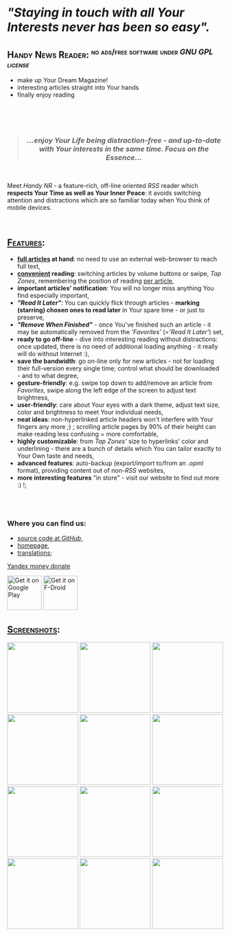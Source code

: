 <h1><em>"Staying in touch with all Your Interests never has been so easy".</em></h1>

<h2 style="font-variant: small-caps;">Handy News Reader: <sup>no ads/free software under <em>GNU GPL license</em></sup></h2>
<ul>
	<li>make up Your Dream Magazine!</li>
	<li>interesting articles straight into Your hands</li>
	<li>finally enjoy reading</li>
</ul>
 
<center><br /><br /><br />
<blockquote>
<h3><em>...enjoy Your Life being distraction-free - and up-to-date with Your interests in the same time. Focus on the Essence...</em></h3>
</blockquote><br />
</center>

<p>Meet <i>Handy NR</i> - a feature-rich, off-line oriented <i>RSS</i> reader which <b>respects Your Time as well as Your Inner Peace</b>: it avoids switching attention and distractions which are so familiar today when You think of mobile devices.</p>

<br />

<h2 style="font-variant: small-caps;"><u>Features</u>:</h2>

<ul>
	<li><b><u>full articles</u> at hand</b>: no need to use an external web-browser to reach full text,</li>
	<li><b><u>convenient</u> reading</b>: switching articles by volume buttons or swipe, <i>Tap Zones</i>, remembering the position of reading <u>per article</u>,</li>
	<li><b>important articles' notification</b>: You will no longer miss anything You find especially important,</li>
	<li><b><i>"Read It Later"</i></b>: You can quickly flick through articles - <b>marking (starring) chosen ones to read later</b> in Your spare time - or just to preserve,</li>
	<li><b><i>"Remove When Finished"</i></b> - once You've finished such an article - it may be automatically removed from the <i>'Favorites'</i> (=<i>'Read It Later'</i>) set,</li>
	<li><b>ready to go off-line</b> - dive into interesting reading without distractions: once updated, there is no need of additional loading anything - it really will do without Internet :),</li>
	<li><b>save the bandwidth</b>: go on-line only for new articles - not for loading their full-version every single time; control what should be downloaded - and to what degree,</li>
	<li><b>gesture-friendly</b>: e.g. swipe top down to add/remove an article from <i>Favorites</i>, swipe along the left edge of the screen to adjust text brightness,</li>
	<li><b>user-friendly</b>: care about Your eyes with a dark theme, adjust text size, color and brightness to meet Your individual needs,</li>
	<li><b>neat ideas</b>: non-hyperlinked article headers won't interfere with Your fingers any more ;) ; scrolling article pages by 90% of their height can make reading less confusing = more comfortable,</li>
	<li><b>highly customizable</b>: from <i>Tap Zones'</i> size to hyperlinks' color and underlining - there are a bunch of details which You can tailor exactly to Your Own taste and needs,</li>
	<li><b>advanced features</b>: auto-backup (export/import to/from an <i>.opml</i> format), providing content out of non-<i>RSS</i> websites, </li>
	<li><b>more interesting features</b> "in store" - visit our website to find out more :) !;</li>
</ul>

<br/><br/>
<h3>Where you can find us:</h3>

<ul>
	<li><a href="https://github.com/yanus171/Handy-News-Reader" target="_blank">source code at <i>GitHub</i></a>,</li>
	<li><a href="https://handynewsreader.blogspot.com" target="_blank">homepage</a>,</li>
	<li><a href="https://crowdin.com/project/handy-news-reader" target="_blank">translations</a>;</li>
</ul>

<a href="https://money.yandex.ru/to/41001574414913" target="_blank">Yandex money donate</a>

[<img src="https://play.google.com/intl/en_us/badges/images/generic/en-play-badge.png"
     alt="Get it on Google Play"
     height="80">](https://play.google.com/store/apps/details?id=ru.yanus171.feedexfork)
[<img src="https://fdroid.gitlab.io/artwork/badge/get-it-on.png"
     alt="Get it on F-Droid"
     height="80">](https://f-droid.org/packages/ru.yanus171.feedexfork/)
	 
	 
<h2 style="font-variant: small-caps;"><u>Screenshots</u>:</h2>

<img style="text-align: left!important;" width="165px" src="https://lh3.googleusercontent.com/LWyO3eQJtFQn4od_ZmlPmZCDCZZZVIfFt00yC6VTKhAGa7qDEX792Ur9CnjZ1HIL3UXxhaAq0cY6tsRkWK4Zy3MfdI4lAMLjjEv4LIUGyYtuJMb7KWEzIVYHe5vUqpFCNdHeFTAoGNy1ykVdSX0AkHVhASUX7JDeYdmXLFgXDqVxU-eyprZlZ1moatdu5h2jjLPZDWkmczHJoMWt_nZEohfoNV6C7o3Ugu1H_mF7GIneX1M4Nt70vwupZ6PwShuuBQ7W-a2O1Q1F0G5_q8FYDj7yIx2CI4IpTL_cOLeyH17RhWxO0s-C1ARPub8ZQUm6NlyNVvoR17vVHOV8IwLHh3ZZcG75dNkjSDvRDnc7E37MPEM3WlYqnAyqR6K6BQKRRwlytyRq_0D_prcfpSigxJA7Kr2GoRBLG0_qzTO9xg2bzUlpqAHqw21lGEOdkfQiu9S3AifZaystfMmAsGpzddb9CLxXaqWJOVwCuixDQ56ERRyFO-IEpkTKim9_KYkrsd81ni7Fiu1yHQZr-AnxUFaeBjDL6Us6e-0Kqr2xTR7fGuwNOHB6KyS8Y4nuUX0CeNYaKrfYOcoFQPU6Z4Z_5B11dhC4jNfp6tNxyBn4Dygj_8eBZmeD2gX1UqUWxUAWSxhHDADja-jFSGB5PMYZV6hLYgSOa2Py1XbjfvPtala8CvWjYe8IrFjhDIZgJg9VWj_vuwCsf32KvAHdkVxRMGQ1mA=w510-h906-no" />

<img width="165px" src="https://lh3.googleusercontent.com/AkAoF0SK2s86oQsop-iJCe_m5dZGOlDqcTEH-cqUot9ObnP1R8692v8iGJuBTxj_htDtmqc6EEoIfj4rnYbJmxZm8xq6qdPWsLqO9ur9uMxOeISUQ-IdIpZUn0P1ANUe-Uq-IDDuYxOgVIDUtc7opWNxtgcAaT5svBn9bcVX4g-kd8qPNEEtj6BG0PwzHxyPiooYSRZ38CaQ0r0biI2fKs-w3S-anSqhFJxekfH8fR34BVb8OOZcLiBWEOFXYobrEpHFvyAUHJXWxPKJgzszhiOI62baL7SdizTFDmAL8AlGaxtZka7AsGyEzEddVkEWQKxZGYAF2MKVOHSgsJBXwYl-_TZeu5mXsYlqIt6QYrgzlpQIH6nS5Goqpo6mUSQ6Z7XyGojPlbi5RgSXJJxQ_g5PUipMX3rcbMJFLHOp3_UlLiG1WE6qaH183UP0_nQCEU7wB8MZz2bNDAPq9LTU5AI5SS8HjY67TOM0S_5kEvoXZRzkXp4vWPUlzC-ngn57lQvtdPWMr48H2hB1APEBGP13KrX-Hh-rzhvqGqZ-10rkWY4Zf3ndF6Sq1B-hXz2gcvxGoW1dApWFXREy0Bc6ia8LZahuufhs5AFb-H98ckka7SSlf1RhaKfjL9KLjFWfYNs95n_srYIYWxLgu9-xg7y1OZl3xUsUd75YLjCaSbKI2pVAjmp8HPxbaGRBLhty2t1_VV0izCEWmPNpIQG2Xo1DxA=w195-h346-no" />

<img width="165px" src="https://lh3.googleusercontent.com/r_nt0flLCrWt7afDojCgcIMOeh3gWAt_UQj1zKouASszq-pBOPJLGIpAe8WovoDCl8Bf1SUuUam_v2usROGw2ztDa8YnbW5nnt4U59hWOmmd2dgw0y1YPnZlTTrMT6GTUj9yaj8Azc9lYuTSeEdsst1HyBTGYpSclRDML9gZUIf7HlyTmIhkrFPv-1UHFfS1gqjM7VBj4pynrcGnK8xlwYPRUvmTGa5p8YDvqZ4b6tlGLnmnmDhjwe_bW74cnD4CWqIXJap0j35PstJD-uE0gKPLzzqIe3KmV4rkFpzClbPPXuYt_UXSzau3MpaJJSzEPvbTZVlWlZVUfMn287vP-AtJwSmG5v3_Us3QQ8wyzIxThKfLo658u1-xCXxmu0EAHoQTVX9eXhRqLp4AOLpTs1ZrovbmVKs5m1jNkFag9taNVBBJa5PbazbqHp2KwWEX2w3640ifWofIvNRUUqY3_EGeheUZmGSo1xFLEK49KcQF2Y_eJUdUiqCV2jgSvKuDOqmVs7OAI9wVVfLLkjHB9EC4nB7MvAfz3dtIKcMnCemRLSfAr1SaUgS2Qm8zW53wfslNDWl7pFBjAoRN7DLT5V312443SKBuCh0to0-64Osy3fetq9COJiw4PKLA8sEFkIsSnpe0YcKTGEYpBGV1D0YKsPwG3qoJd8KZWy_BmUV_v5W1WD4-yBsJBPcGKxMZL8gx9C5RAg2-bft-kdgJE6zdQg=w157-h278-no" />

<img width="165px" src="https://lh3.googleusercontent.com/lFwxzbvIDoVwj2vKe7rPP8yiJUD9KNf6cp1OpeSOV7xWgFClpjhQxFCOHjQJKDyN9N19rGSx2syxbJ_ErKpDknnZw4stHS5BxBOi0kb9DwSqxyv7s6ljZ2ALgT47lKd3Vc7UermxmmM99I_4qROPVM7DVFOFd_KJjERciRO0Je7SIXEZB67nsswAPg269VcLUESerWZbDpWpNYs6Px_iIM5jzny5Z-Sm7TIPsbwoEg8x078ZCbRieyNQItYHwv3r-nwDQpdPnk7xPPzAbydaDjGAn3yA8OFdIHAHzhMpfFmprVVcRnB12EAKMFsPICi1VDX-m4in3JTCq6YqiCLNBvCXzOmQU-cg53TyrbS2A-bT4UnpB4mdYQXlAhbzz7_njuFF6EdaxNfuSIDOml58rW7Kc0CEG_MN5BRra3yR0xAiVi52X_fgKrOc2vdGAC5j2C89vcpPAHDgATmznJxnXNKTlsi7ESqCoXKYFK_khi1iaNb_Mx-wkjLLvxjSqKcD7ZCREaRCISacRSan4qxtYO9KIBznqD-drwz7dp3qVBGyFLBgQflGTZzhZFICrGNaIRwRtt49EDbU38yjllvKapNYaQCRohynpha7nadSOjBqxiAz7IpQQMRYbxqjzSazfq_7AiRzJWNtbnlLfyHCpSYVrF2zaTw_8QgV4ael_uEo-xr0s6UOyZGR3ftHJrdW5Gqd1_JCBHsWS6D0la4PLI0nDA=w510-h906-no" />

<img width="165px" src="https://lh3.googleusercontent.com/Vh5tONoD1P0_UPylbRQIgQkWYIO5XhXIJ0crE7rJyO1jO0IJSWvUs7l0ayvdAuBjr6Kkt_YcoJLRmV5dGGIOFNwCYjgNmqoFVJKOEjHmEptCn5Twbm8Lp3jd6m8VbIE-RFLiNzMnpLAHmCeDBbQClBqkunuGebw6oDtVPoZYFoJ1Vw9uANZF3KuwroyZGArWdGHAQjSFETqQj6qq9RrUmTdlNxtZ9trD7bVTHGQEHCFtuUWc2bdiDi-j5nYEa4OFxAbtcZoW1bb_3gbs369qjndk1uKoVCctdQSqhyg5Ck84w82dPtIeEws1wWG-bKr1mjo-HhEuopiWO88mNe0zxLunUHpvBlaGogfwtP4r6CT1LoUDcbKoltXU8O7BN37fbq_gJrIhcXNBsR1gU_9ytjxKhSfffo4O9YMdLygNYpcG_y3NSlVfsa-Faz4j2bmaDwnw-7ZUJvDjSXBr5mZTPC3fAx4Spv8qampaR04Lz6vtcubV9VexfsO6RcO0fc_ToPzLf9TBlBAAw2YKeONNdONqPIa2sN2aLNRg3tNQgFAN4EGDWyAUdjFlcfQ9KKdVnNLB56I4jbp431LHl4dom77KXbHweOlYgjEDiO4VbSD0BGT1VRPPgjGFszj1ads1x37GzG0sdSAwUc6cKkdZ3hDxuvgZ_jrEBhD_TRGglX2MQJipeF30E8cOFlhZv2y3rn75V17U_sUt18z7LvtyrXfPGw=w157-h278-no" />

<img width="165px" src="https://lh3.googleusercontent.com/YWrOnrh34E5cbWSzN_BL0w6nwse7jagb0UXN1fSbRKfGojTTcJddEcxzbBY4m7mDItguLDLJMKkvl4IN-1a6YTSnQx_mtfC2kQZx10jLajMSQGKAC4pihaq0OQp4c6BUOl5FmaKnupDjEuVdOk6NstEqp3OZY1mOrnePdgDqvaeg9Z2S_DaURf25boaYm7H6lKdyLid583gfNY6wWitTqjCXdk_OUho0gPwumR8UU3NFrw7qQ__jp-xOpnqME6K6jTm383zQJoR4__FGKmYIfgCzkVxnTFoPer4MXNsJj_a6OYgTqESmN_KH-qOu2iwRAOcS6OMvXew4RdVB2o2FrjdQr0ShuspQujXQ93aaOHmDulhBRew5c21KDgAwU1pY5qDP9trGcEcdmhd_1Or5My2uIwMvkd5MKVZcw-N14113IiFoL-MNibYWWKY7_4o_xlYO4rTjYeCgbLWbjNt2cArpofvRoKYSH0-RYU7YcRPABHrr5oMqUe0oo_rquRF_BqBHZV-iUMsLkyIP8SeupVIkceC12eho3BV5sZt5F0K3ojBYu2nTwmMs_cm2c10Eh4fmKPpHmpUgN8yY6iPpGc5QLn0eB53N7syV1LHl69PFrXkWw4iCmL3r0DseaAG1PuIeuNBO9ex6UkZLjadYcoESGY8f-y-02f2tHZ4RPeLgyfGJv3XficiIhiOTbtP7wcWRw29rv3gOPhkYTp6gOj4Jnw=w510-h906-no" />

<img width="165px" src="https://lh3.googleusercontent.com/Bll3vAwNs76KYC8_lUc7LlTDW1weUqSjjZToz6qU08itAalOby9Ur88xDPTRr2_jZnyMEYb-i4aPdDANVkj24Yr5C_P_TngJ7dZBUVeQ0lrI1JEsYxw3Tf8-axxAeW17w4hr-EIu6UQYTKSnWh8mtqDw3civ4MAqzygayAUnGC87YfQxjgi94PdvWud8J5UuTuFl7LKb__0YxiM1VmKolJ3fX_dAEI424y8udexRWJL0J_bFTtbCs0LsaqEmlEJZ7k-Ls_4YrOW25CIiFtrY1_cqCXxe2_uMw_9IepaDMkPwCVe1AfoSxEwoecUV1imeWvHE6ZW9fSFxlYuvRzZzcx_y1qIh9LksAshM-90fBNNht8NE0inUgo_BmSE3wCK1PYuyxFFKuiwgSZXoOVaVBLfV6hJhutjONtmQ2_kqz1Blap_7y9N6OhDEbU59-_H2WLvNEXDtoaINdcNNmzMCyPM8WKo1C97tI5q7dbLrT_j7b3lGVbXxmylQIALO9wWvl0jwJP-d1VTydKnG-JhEMHSJ8X7Wcebjt309gGsFLEPkTi-PABBBtPm6oYxD6Ai3a6xPUCctKeuUQGHUgl0OzF5Fj7lMf8ALx3UniX9xIad2W5I3mf7Fq5g1VDr9ZZf_Akp_alsfEOY4mpP17NNmVyt5hgc9V6DcITBR8hO4a77_UILJxbNogcl3llJriyOhj6qzd4F9seJijUmvNrqLg0lThQ=w510-h906-no" />

<img width="165px" src="https://lh3.googleusercontent.com/JvovF_k6z5idTmFfsitfBKWiE1Bbxdmbq_RbdicjnVwOdkt0kU9A0-D3Tmkjit3VBFo3nB-1SKf_tP0q46m5CLy8RorV6b9V9V6VbZrNMbwyIjVvXYAtSg9yl5ldgXBRdJUTtLdIRvHWKt__J5yvS4gXVC1Y9xJCX0clbtdqUxfbZs0QJ8xhZiRPybq4rlo4yePYgpqqSMXOEGe9CittnAQNZ5314dALa5b4mEj-VezwNew_ad4GulqfsvRYBtJqP609UIV9GGnVSUK4YcWbxCWz-zRpSBMs_sf8zcEhK8e0E8WcfBT7oAMwJGuI_ENSVT_VcRV7gL5E5RNCDlRM8jlndtUd7VIX-aobIuG0d3fAtuecR3vtihL8ObP75JIIFupEByf6RAdPtge0LaEE6ZpQkG9OcFO5d7v82BY62occiflwwzcCtMeQyBaezKI0Wz0nlKklmZUiqVmVNTJ_xJlDJx7BEkC8UJmaB0I1jCJg3h1VHZYuNvl3GU-tYDztfnvZPbVI0Kcg2Y6fFqj1zTjubQGl9bdXjOqGC11rFHcmRxT-1Iie3Mw2jNIp9HFwYgiF7v_rodn2Z6rwTzTCEkMvusaO0M-uXVGb5mTp_x7WSoUPJetKdBxwxbJ8jWFf7HNbvMrI_f-0VTdUloKqTb6ETUySfJpxMjsOKB_ZJaKI4DWZ28IHDhnl6fXWpEp2Ga2oIqOyweQrXDKLXR0oP0q0Eg=w510-h906-no" />

<img width="165px" src="https://lh3.googleusercontent.com/iN5wNXAS9NEZWcg6si7aFv2pdecSQYbtvlOfKGEE7pAofXeicZEkCVKBj-V2lkPACAHhOI6u8JvlIiaNu2cmorvvOuan0gyM6EuLpkfcKZYhedlKXS1DWIlAe4RY3p7jh7Sf7CqsU5mLJm5LsUTiKiC8uAAsFresGH4pMLL2W4YiER0-4cOM7YfE0lNmzL2275kyKtnOhPPrPatRONBzpOW_H0hKGdO4ksSiE5ELa6rhNkwmMVpbqGUD2kfYFHQ0rha5_arOLaQGCSkPgncuYPIuwxTBW-wwZ4v2I_PKvnBooi8U0I34Ei4JEcJ2pxgALnsXGaQJJYiBpkojRtuWM0dwLPBKZJrJyv6b6S_v1gTC81wPh-lNwovlIMk_WbKGUPhxRUY5bQtB4NgkEmuoCoYzOPvRjllwl9YfHXg1PyYbZUCN8CsDLNkO5-lGugX6kvcRAFqF2HTCzg3z_MQZB_oRpPAS5Mdpz5EpWk-Qnq4OVbqi-9SPg0w_Bo7xOUr80h83izGks44vZyI53B6ZJjuZtvle6qe1T_id0F_2R0NIpxfBmUKdC_aA1bOuUW0kRKKoDAmwTchdyFrHPBlXZpc5Dr77AJG4l-0nPHk8pZRElFy25xM3rfCgrqpUZYsnSkiD8jGK8qdVIxg5dUUQcOy21skgllUkLVJnB49ST-SJl-rYaBf65O5fgXmeb1AHeYvcj1oa0NKJpzouLbGWeUdEAg=w510-h906-no" />

<img width="165px" src="https://lh3.googleusercontent.com/Ry_jNdF55WceV8Qqbc-MvdtKEnRwjqZSJrHns5xhvRUQtbUu5fNECtQrQokp2dNzrLIs69vX72kh9uGzan_KGcgcO1fDa5w8ME_6GjP9RLkC7FcvFg2hQwvxHQiT5c1qe_DmC6vxv-dvA1TLLtIM5ApB-6UrhTmNWRFAFPCY70h4rl88ztBrtnwgNOw6DW1PnKTD3EUPiuB1skrdWZ3bU0TvvHEgG-Sq3ZS8ulOMzUgRJ6FGiNadscOiHywxot8JHFtt8vzl_AP0RN2EUkLcw1zYPWAXRKF9-J_zd7axoiFSwjyQ4mGMlmU9RDa-Ukb859FJ1ZlwVBrFX8bpv7Pof8Ejs9Vlth2o_KzMn4oSM93c3VUmSKuphOBqA4noDlpuiBDBj_agSNxuLTsIk72eXeRS6xL5c0_i9-_IU7yLkm1C1ZxiHFEqJVaqn0uZufkN2aPaP8yhOQrECsMryFaK9dyAWeOfcpZJxIEmwZ0zHhbVgXddYmNzclb74TEdyuPV9kCX_J9Ne43jY6deQQaUsNQ46CI0otjxX24fUY71wwPHGKsiVVEec1QB2jVSqjL5P7yNn3L6EjqPWezZ8lqHtP5yZoxVFv_9WAI1Yay-zMH9JH5IrQwsoC5kLIA8ohx-2pVZkbJFXWzRw3HrcUoGMhUeW7DVrhNKUy-6k0L_a9AwtrqQb0-FBGp-zKmtd5CkWNHwKkO9oPrrjoNxsWeTSkKyug=w510-h906-no" />

<img width="165px" src="https://lh3.googleusercontent.com/kfyQfP47dpNBBgH32fmWSzcKdKc689fOUosjdK2D4pa-fu_jEB3VyPzWFLU4ZzjOB3Kn2xDCeapElpCpQOdBNPiuE6v75Vy-o2TahLKZKLcv85hm5XiUWfiY_vW-ceB_my4NvcJrniPO2XN8il8OfIxfQ2dQ1_uRx4A_vVaIxQnE1OFeJvoePT7qnkhxshexssIxBx_gKBTm0Hby9J3NR-oR8-jL413XmhkN3sExs7fTq3MmoGAbPls4MLEj0lX7rfOaifqhslWVldgFRNHtQ9PtlEa4c0vS-I0V91k9sMj9hg2vx8J0boeRmJA7Icpxhn_c955-1kUwkjQx7Nc4bvLibzJ4092oIJAvXN2aymlzzY_d5Aun412bVVv0SoAEMTYMLhtdVSrFOxckdWiwJ3SofT88ZZ9nXVGLSvURyeiEahNrPxOFLV5Jgous0zfIHGrIeMn36KUBvWbVuf2s-r8cOZzY1Nc7ZcIzITFQa3NOuyoMNJFWejvVnD34jJZrtPBMzqih5AeMr-7Cyo5rIwnt82sblHvPAj462ddfa5Q2s88Ic3ZsEKK7wjIADcmHeQNbtZOm1m3HxW8lAadr8nensIZ0VfDHjWiMLYAypSf795ByyzE4xZBEoCBd8M-5rvPuezrWBuVKPwA9qf62obrThjY3mZOz_gLI1L-cDf2-nxn1GYRUAOQPSxd7lxK6Fy6yvTsVh_3lJj5QlfmC8_T-Cw=w195-h346-no" />

<img width="165px" src="https://lh3.googleusercontent.com/3muV_NVNvBiBwgPz5iGWMqVvrWQEvhVsfyXNXzxsTrFAeoYC3EmKVBBU3LSZuy4ZflJEcxtuCZJjQKb3YIntUEW6wwCFf6t73ufTTMPRuiwbmkqiofe8wd1LKQGr3bp480RhIOcHOWAxynlz6C_EhaUNPbdA98Dl-Uvp7p2GtRsslQNPUuNkeiP1-_a27NQe6IlY7_n1MCcUCFcBqnjj5O3NSY3wBr70nBQOykEVugxOgrOHIJ55yKFOLfN1QjZAukSozwq1oFK1vJt4FC0Qq1FcgxHFwZT0RVY0JGdIEL0UpeeaeaPR8OSTM0OVv_KmMFY7hrTMEO_WaISWex1TL3wjgqwGGr3VRe0BIiByzIT-kN7HSxoQc309ZQCAMJH0x3sIUbnyvX2mga4jeP7tw7NnhczD4UV7ynVLd55vhO0NiEKN6W6JnRQpQVobVSNb9EvYeH4cyJAPf7k5uPKrEI8RH9ObNwV1uwd7RUKI_TEAXAW3TqIbZavht0ZnDx8iMN6pL6TkMBuhceGhlanHlHGxVU9meNazaRCX12Esx9fn4V7ZoAQt4U3d5yzGHQmIC_f8xzq9cjpzfz0l-bnFnMROePrHyXnP-_6zgi0dIQJAM6DNV0cn3zZ9cXH8PF_bckJHEsCSMBbK7qmTJW-1FvPoCg7VVzaXph1CvK_nF6ZaI20cljHqtS7C0-FLoPHcFcNIlCRsdPbPtVg9rDrsgXqejA=w510-h906-no" />
